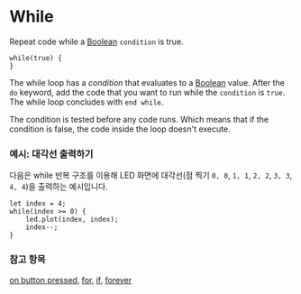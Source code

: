 # While

Repeat code while a [Boolean](/blocks/logic/boolean) `condition` is true.

```blocks
while(true) {
}
```

The while loop has a *condition* that evaluates to a [Boolean](/blocks/logic/boolean) value. After the `do` keyword, add the code that you want to run while the `condition` is `true`. The while loop concludes with `end while`.

The condition is tested before any code runs. Which means that if the condition is false, the code inside the loop doesn't execute.

### 예시: 대각선 출력하기

다음은 while 반복 구조를 이용해 LED 화면에 대각선(점 찍기 `0, 0`, `1, 1`, `2, 2`, `3, 3`, `4, 4`)을 출력하는 예시입니다.

```blocks
let index = 4;
while(index >= 0) {
    led.plot(index, index);
    index--;
}
```

### 참고 항목

[on button pressed](/reference/input/on-button-pressed), [for](/blocks/loops/for), [if](/blocks/logic/if), [forever](/reference/basic/forever)